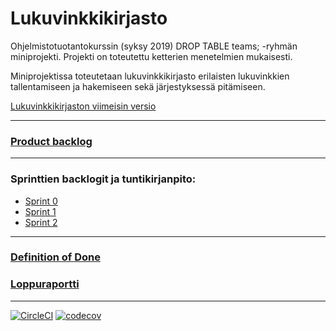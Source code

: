 # Lukuvinkkikirjasto

Ohjelmistotuotantokurssin (syksy 2019) DROP TABLE teams; -ryhmän miniprojekti. Projekti on toteutettu ketterien menetelmien mukaisesti.

Miniprojektissa toteutetaan lukuvinkkikirjasto erilaisten lukuvinkkien tallentamiseen ja hakemiseen sekä järjestyksessä pitämiseen.

[Lukuvinkkikirjaston viimeisin versio](https://dtt-lukuvinkkikirjasto.herokuapp.com/)


---

### [Product backlog](https://docs.google.com/spreadsheets/d/e/2PACX-1vRtArwOkcOSHCPa9aGrmr1WRB6tpawjR36xHHiJ0vmOBMZE7XWPP0Bb2xKf27EJQVuIabL2UxIJRfu1/pubhtml?gid=1&single=true)
---
### Sprinttien backlogit ja tuntikirjanpito:

* [Sprint 0](https://docs.google.com/spreadsheets/d/e/2PACX-1vRtArwOkcOSHCPa9aGrmr1WRB6tpawjR36xHHiJ0vmOBMZE7XWPP0Bb2xKf27EJQVuIabL2UxIJRfu1/pubhtml?gid=7&single=true)
* [Sprint 1](https://docs.google.com/spreadsheets/d/e/2PACX-1vRtArwOkcOSHCPa9aGrmr1WRB6tpawjR36xHHiJ0vmOBMZE7XWPP0Bb2xKf27EJQVuIabL2UxIJRfu1/pubhtml?gid=1341390489&single=true)
* [Sprint 2](https://docs.google.com/spreadsheets/d/e/2PACX-1vRtArwOkcOSHCPa9aGrmr1WRB6tpawjR36xHHiJ0vmOBMZE7XWPP0Bb2xKf27EJQVuIabL2UxIJRfu1/pubhtml?gid=706110109&single=true)

--- 

### [Definition of Done](https://github.com/sokkanen/Lukuvinkkikirjasto/blob/master/documentation/definition_of_done.md)


### [Loppuraportti](https://github.com/sokkanen/Lukuvinkkikirjasto/blob/master/documentation/loppuraportti.md)

---

[![CircleCI](https://circleci.com/gh/sokkanen/Lukuvinkkikirjasto.svg?style=svg)](https://circleci.com/gh/sokkanen/Lukuvinkkikirjasto)
[![codecov](https://codecov.io/gh/sokkanen/Lukuvinkkikirjasto/branch/master/graph/badge.svg)](https://codecov.io/gh/sokkanen/Lukuvinkkikirjasto)
